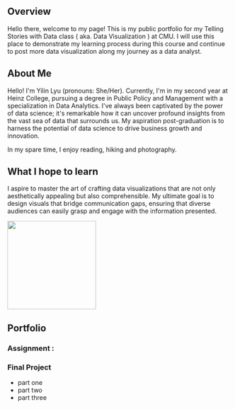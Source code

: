 ## Overview 
Hello there, welcome to my page! This is my public portfolio for my Telling Stories with Data class ( aka. Data Visualization ) at CMU. I will use this place to demonstrate my learning process during this course and continue to post more data visualization along my journey as a data analyst. 

## About Me 
Hello! I'm Yilin Lyu (pronouns: She/Her). Currently, I'm in my second year at Heinz College, pursuing a degree in Public Policy and Management with a specialization in Data Analytics. I've always been captivated by the power of data science; it's remarkable how it can uncover profound insights from the vast sea of data that surrounds us. My aspiration post-graduation is to harness the potential of data science to drive business growth and innovation.

In my spare time, I enjoy reading, hiking and photography. 

## What I hope to learn 
I aspire to master the art of crafting data visualizations that are not only aesthetically appealing but also comprehensible. My ultimate goal is to design visuals that bridge communication gaps, ensuring that diverse audiences can easily grasp and engage with the information presented.

<img src="https://yltryingcode.github.io/Yilin-Lyu-portfolio/image/profile_pic.jpg" width="200" />

## Portfolio 

### Assignment : 

### Final Project 
- part one
- part two
- part three 
